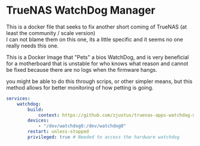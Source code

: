 # TrueNAS WatchDog Manager

This is a docker file that seeks to fix another short coming of TrueNAS (at least the community / scale version)  
I can not blame them on this one, its a little specific and it seems no one really needs this one.

This is a Docker Image that "Pets" a bios WatchDog, and is very beneficial for a motherboard that is unstable for who knows what reason and cannot be fixed because there are no logs when the firmware hangs.

you might be able to do this through scrips, or other simpler means, but this method allows for better monitoring of how petting is going.

```yaml
services:
    watchdog:
        build:
            context: https://github.com/zjustus/truenas-apps-watchdog-manager.git
        devices:
            - "/dev/watchdog0:/dev/watchdog0"
        restart: unless-stopped
        privileged: true # Needed to access the hardware watchdog
```
